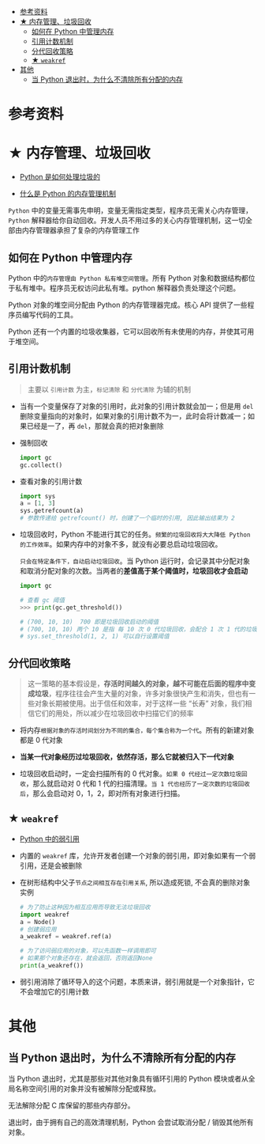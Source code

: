 - [参考资料](#参考资料)
- [★ 内存管理、垃圾回收](#-内存管理垃圾回收)
  - [如何在 Python 中管理内存](#如何在-python-中管理内存)
  - [引用计数机制](#引用计数机制)
  - [分代回收策略](#分代回收策略)
  - [★ `weakref`](#-weakref)
- [其他](#其他)
  - [当 Python 退出时，为什么不清除所有分配的内存](#当-python-退出时为什么不清除所有分配的内存)

# 参考资料

# ★ 内存管理、垃圾回收

- [Python 是如何处理垃圾的](https://mp.weixin.qq.com/s/FjR0K5LGKoLHi4JsRqj02A)

- [什么是 Python 的内存管理机制](https://blog.csdn.net/fengdu78/article/details/108332789)

`Python` 中的变量无需事先申明，变量无需指定类型，程序员无需关心内存管理，`Python` 解释器给你自动回收。开发人员不用过多的关心内存管理机制，这一切全部由内存管理器承担了复杂的内存管理工作

## 如何在 Python 中管理内存

Python 中的`内存管理由 Python 私有堆空间管理`。所有 Python 对象和数据结构都位于私有堆中。程序员无权访问此私有堆。python 解释器负责处理这个问题。

Python 对象的堆空间分配由 Python 的内存管理器完成。核心 API 提供了一些程序员编写代码的工具。

Python 还有一个内置的垃圾收集器，它可以回收所有未使用的内存，并使其可用于堆空间。

## 引用计数机制

> 主要以 `引用计数` 为主，`标记清除` 和 `分代清除` 为辅的机制

- 当有一个变量保存了对象的引用时，此对象的引用计数就会加一；但是用 `del` 删除变量指向的对象时，如果对象的引用计数不为一，此时会将计数减一；如果已经是一了，再 `del`，那就会真的把对象删除

- 强制回收

  ```py
  import gc
  gc.collect()
  ```

- 查看对象的引用计数

  ```Python
  import sys
  a = [1, 3]
  sys.getrefcount(a)
  # 参数传递给 getrefcount() 时，创建了一个临时的引用, 因此输出结果为 2
  ```

- 垃圾回收时，Python 不能进行其它的任务。`频繁的垃圾回收将大大降低 Python 的工作效率`。如果内存中的对象不多，就没有必要总启动垃圾回收。

  `只会在特定条件下，自动启动垃圾回收`。当 Python 运行时，会记录其中分配对象和取消分配对象的次数。当两者的**差值高于某个阈值时，垃圾回收才会启动**

  ```py
  import gc

  # 查看 gc 阈值
  >>> print(gc.get_threshold())

  # (700, 10, 10)  700 即是垃圾回收启动的阈值
  # (700, 10, 10) 两个 10 是指 每 10 次 0 代垃圾回收，会配合 1 次 1 代的垃圾回收；而每 10 次 1 代的垃圾回收，才会有 1 次的 2 代垃圾回收
  # sys.set_threshold(1, 2, 1) 可以自行设置阈值
  ```

## 分代回收策略

> 这一策略的基本假设是，**存活时间越久的对象，越不可能在后面的程序中变成垃圾**，程序往往会产生大量的对象，许多对象很快产生和消失，但也有一些对象长期被使用。出于信任和效率，对于这样一些 “长寿” 对象，我们相信它们的用处，所以减少在垃圾回收中扫描它们的频率

- 将内存`根据对象的存活时间划分为不同的集合，每个集合称为一个代`。所有的新建对象都是 0 代对象

- **当某一代对象经历过垃圾回收，依然存活，那么它就被归入下一代对象**

- 垃圾回收启动时，一定会扫描所有的 0 代对象。`如果 0 代经过一定次数垃圾回收`，那么就启动对 0 代和 1 代的扫描清理。`当 1 代也经历了一定次数的垃圾回收后`，那么会启动对 0，1，2，即对所有对象进行扫描。

## ★ `weakref`

- [Python 中的弱引用](https://blog.csdn.net/fang_chuan/article/details/88889391)

- 内置的 `weakref` 库，允许开发者创建一个对象的弱引用，即对象如果有一个弱引用，还是会被删除

- 在树形结构中父子`节点之间相互存在引用关系`, 所以造成死锁, 不会真的删除对象实例

  ```py
  # 为了防止这种因为相互应用而导致无法垃圾回收
  import weakref
  a = Node()
  # 创建弱应用
  a_weakref = weakref.ref(a)

  # 为了访问弱应用的对象，可以先函数一样调用即可
  # 如果那个对象还存在，就会返回，否则返回None
  print(a_weakref())
  ```

- 弱引用消除了循环导入的这个问题，本质来讲，弱引用就是一个对象指针，它不会增加它的引用计数

# 其他

## 当 Python 退出时，为什么不清除所有分配的内存

当 Python 退出时，尤其是那些对其他对象具有循环引用的 Python 模块或者从全局名称空间引用的对象并没有被解除分配或释放。

无法解除分配 C 库保留的那些内存部分。

退出时，由于拥有自己的高效清理机制，Python 会尝试取消分配 / 销毁其他所有对象。
